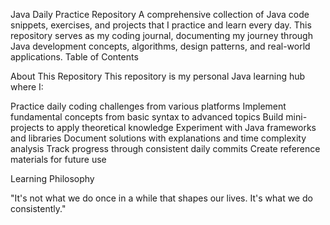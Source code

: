 Java Daily Practice Repository 
A comprehensive collection of Java code snippets, exercises, and projects that I practice and learn every day. This repository serves as my coding journal, documenting my journey through Java development concepts, algorithms, design patterns, and real-world applications.
 Table of Contents


 About This Repository
This repository is my personal Java learning hub where I:

Practice daily coding challenges from various platforms
Implement fundamental concepts from basic syntax to advanced topics
Build mini-projects to apply theoretical knowledge
Experiment with Java frameworks and libraries
Document solutions with explanations and time complexity analysis
Track progress through consistent daily commits
Create reference materials for future use

Learning Philosophy

"It's not what we do once in a while that shapes our lives. It's what we do consistently."
